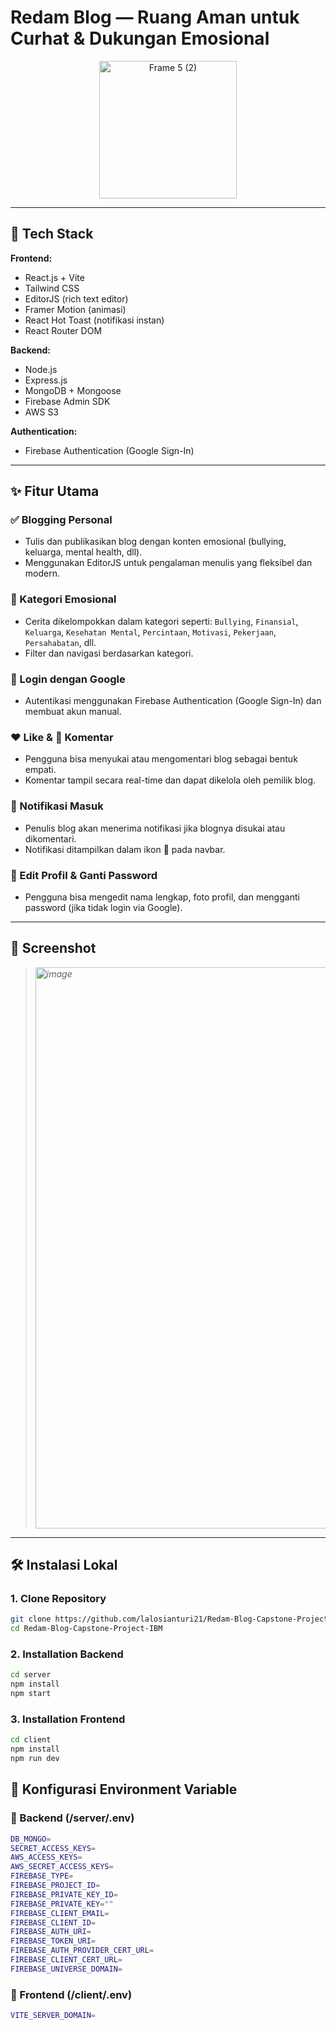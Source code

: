 # Redam Blog — Ruang Aman untuk Curhat & Dukungan Emosional

<p align="center">
  <img width="220" alt="Frame 5 (2)" src="https://github.com/user-attachments/assets/ed2b6508-0cb0-4ac6-bb4a-f719a95a91d2" />
</p>

---

## 🚀 Tech Stack

**Frontend:**
- React.js + Vite  
- Tailwind CSS  
- EditorJS (rich text editor)  
- Framer Motion (animasi)  
- React Hot Toast (notifikasi instan)  
- React Router DOM  

**Backend:**
- Node.js  
- Express.js  
- MongoDB + Mongoose  
- Firebase Admin SDK  
- AWS S3

**Authentication:**
- Firebase Authentication (Google Sign-In)

---

## ✨ Fitur Utama

### ✅ Blogging Personal
- Tulis dan publikasikan blog dengan konten emosional (bullying, keluarga, mental health, dll).
- Menggunakan EditorJS untuk pengalaman menulis yang fleksibel dan modern.

### 📂 Kategori Emosional
- Cerita dikelompokkan dalam kategori seperti: `Bullying`, `Finansial`, `Keluarga`, `Kesehatan Mental`, `Percintaan`, `Motivasi`, `Pekerjaan`, `Persahabatan`, dll.
- Filter dan navigasi berdasarkan kategori.

### 🔐 Login dengan Google
- Autentikasi menggunakan Firebase Authentication (Google Sign-In) dan membuat akun manual.

### ❤️ Like & 💬 Komentar
- Pengguna bisa menyukai atau mengomentari blog sebagai bentuk empati.
- Komentar tampil secara real-time dan dapat dikelola oleh pemilik blog.

### 🔔 Notifikasi Masuk
- Penulis blog akan menerima notifikasi jika blognya disukai atau dikomentari.
- Notifikasi ditampilkan dalam ikon 🔔 pada navbar.

### 👤 Edit Profil & Ganti Password
- Pengguna bisa mengedit nama lengkap, foto profil, dan mengganti password (jika tidak login via Google).

---

## 📸 Screenshot

> *<img width="1893" height="898" alt="image" src="https://github.com/user-attachments/assets/d3d82b73-ae9f-4999-abaf-98185e72485d" />*

---

## 🛠️ Instalasi Lokal

### 1. Clone Repository

```bash
git clone https://github.com/lalosianturi21/Redam-Blog-Capstone-Project-IBM.git
cd Redam-Blog-Capstone-Project-IBM
```
### 2. Installation Backend

```bash
cd server
npm install
npm start
```
### 3. Installation Frontend

```bash
cd client
npm install
npm run dev
```

## 🔐 Konfigurasi Environment Variable

### 📁 Backend (/server/.env)

```bash
DB_MONGO=
SECRET_ACCESS_KEYS=
AWS_ACCESS_KEYS=
AWS_SECRET_ACCESS_KEYS=
FIREBASE_TYPE=
FIREBASE_PROJECT_ID=
FIREBASE_PRIVATE_KEY_ID=
FIREBASE_PRIVATE_KEY=""
FIREBASE_CLIENT_EMAIL=
FIREBASE_CLIENT_ID=
FIREBASE_AUTH_URI=
FIREBASE_TOKEN_URI=
FIREBASE_AUTH_PROVIDER_CERT_URL=
FIREBASE_CLIENT_CERT_URL=
FIREBASE_UNIVERSE_DOMAIN=
```

### 📁 Frontend (/client/.env)

```bash
VITE_SERVER_DOMAIN=
```



